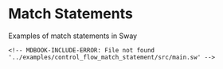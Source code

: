 # Match Statements

Examples of match statements in Sway

```sway
<!-- MDBOOK-INCLUDE-ERROR: File not found '../examples/control_flow_match_statement/src/main.sw' -->
```
